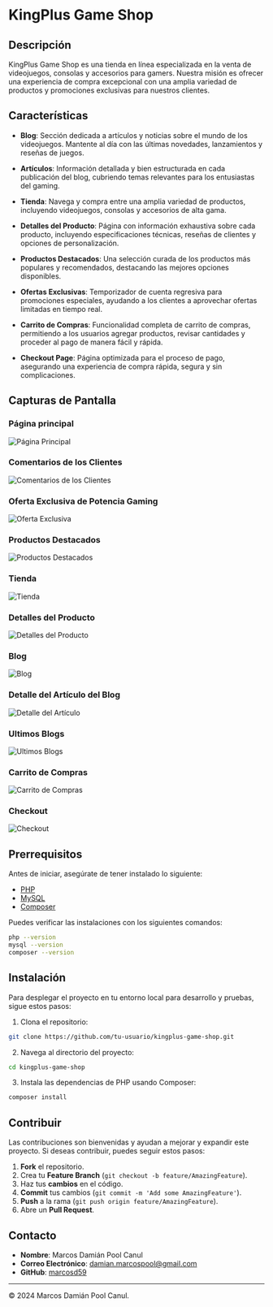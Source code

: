 # KingPlus Game Shop

## Descripción

KingPlus Game Shop es una tienda en línea especializada en la venta de videojuegos, consolas y accesorios para gamers. Nuestra misión es ofrecer una experiencia de compra excepcional con una amplia variedad de productos y promociones exclusivas para nuestros clientes.

## Características

- **Blog**: Sección dedicada a artículos y noticias sobre el mundo de los videojuegos. Mantente al día con las últimas novedades, lanzamientos y reseñas de juegos.

- **Artículos**: Información detallada y bien estructurada en cada publicación del blog, cubriendo temas relevantes para los entusiastas del gaming.

- **Tienda**: Navega y compra entre una amplia variedad de productos, incluyendo videojuegos, consolas y accesorios de alta gama.

- **Detalles del Producto**: Página con información exhaustiva sobre cada producto, incluyendo especificaciones técnicas, reseñas de clientes y opciones de personalización.

- **Productos Destacados**: Una selección curada de los productos más populares y recomendados, destacando las mejores opciones disponibles.

- **Ofertas Exclusivas**: Temporizador de cuenta regresiva para promociones especiales, ayudando a los clientes a aprovechar ofertas limitadas en tiempo real.

- **Carrito de Compras**: Funcionalidad completa de carrito de compras, permitiendo a los usuarios agregar productos, revisar cantidades y proceder al pago de manera fácil y rápida.

- **Checkout Page**: Página optimizada para el proceso de pago, asegurando una experiencia de compra rápida, segura y sin complicaciones.

## Capturas de Pantalla

### Página principal

![Página Principal](./img/kingplus-images/Pagina-principal.png)

### Comentarios de los Clientes

![Comentarios de los Clientes](./img/kingplus-images/Comentarios.png)

### Oferta Exclusiva de Potencia Gaming

![Oferta Exclusiva](./img/kingplus-images/Contador.png)

### Productos Destacados

![Productos Destacados](./img/kingplus-images/Productos-destacados.png)

### Tienda

![Tienda](./img/kingplus-images/Tienda.png)

### Detalles del Producto

![Detalles del Producto](./img/kingplus-images/Producto.png)

### Blog

![Blog](./img/kingplus-images/Blog.png)

### Detalle del Artículo del Blog

![Detalle del Artículo](./img/kingplus-images/Blog-item.png)

### Ultimos Blogs

![Ultimos Blogs](./img/kingplus-images/Ultimo-blog.png)

### Carrito de Compras

![Carrito de Compras](./img/kingplus-images/Carrito-de-compras.png)

### Checkout

![Checkout](./img/kingplus-images/Checkout.png)

## Prerrequisitos

Antes de iniciar, asegúrate de tener instalado lo siguiente:

- [PHP](https://www.php.net/)
- [MySQL](https://www.mysql.com/)
- [Composer](https://getcomposer.org/)

Puedes verificar las instalaciones con los siguientes comandos:

```bash
php --version
mysql --version
composer --version
```

## Instalación

Para desplegar el proyecto en tu entorno local para desarrollo y pruebas, sigue estos pasos:

1. Clona el repositorio:

```bash
git clone https://github.com/tu-usuario/kingplus-game-shop.git
```

2. Navega al directorio del proyecto:

```bash
cd kingplus-game-shop
```

3. Instala las dependencias de PHP usando Composer:

```bash
composer install
```

## Contribuir

Las contribuciones son bienvenidas y ayudan a mejorar y expandir este proyecto. Si deseas contribuir, puedes seguir estos pasos:

1. **Fork** el repositorio.
2. Crea tu **Feature Branch** (`git checkout -b feature/AmazingFeature`).
3. Haz tus **cambios** en el código.
4. **Commit** tus cambios (`git commit -m 'Add some AmazingFeature'`).
5. **Push** a la rama (`git push origin feature/AmazingFeature`).
6. Abre un **Pull Request**.

## Contacto

- **Nombre**: Marcos Damián Pool Canul
- **Correo Electrónico**: <damian.marcospool@gmail.com>
- **GitHub**: [marcosd59](https://github.com/marcosd59)

---

© 2024 Marcos Damián Pool Canul.
